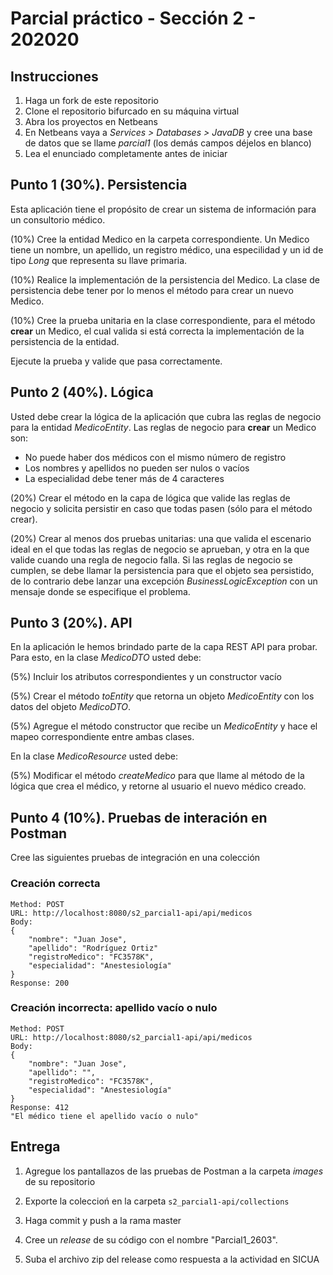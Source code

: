 # Parcial práctico - Sección 2 - 202020

## Instrucciones

1. Haga un fork de este repositorio
2. Clone el repositorio bifurcado en su máquina virtual
3. Abra los proyectos en Netbeans
4. En Netbeans vaya a _Services > Databases > JavaDB_ y cree una base de datos que se llame _parcial1_ (los demás campos déjelos en blanco)
5. Lea el enunciado completamente antes de iniciar

## Punto 1 (30%). Persistencia

Esta aplicación tiene el propósito de crear un sistema de información para un consultorio médico.

(10%) Cree la entidad Medico en la carpeta correspondiente. Un Medico tiene un nombre, un apellido, un registro médico, una especilidad y un id de tipo _Long_ que representa su llave primaria.

(10%) Realice la implementación de la persistencia del Medico. La clase de persistencia debe tener por lo menos el método para crear un nuevo Medico.

(10%) Cree la prueba unitaria en la clase correspondiente, para el método **crear** un Medico, el cual valida si está correcta la implementación de la persistencia de la entidad.

Ejecute la prueba y valide que pasa correctamente.

## Punto 2 (40%). Lógica

Usted debe crear la lógica de la aplicación que cubra las reglas de negocio para la entidad _MedicoEntity_. Las reglas de negocio para **crear** un Medico son:

- No puede haber dos médicos con el mismo número de registro
- Los nombres y apellidos no pueden ser nulos o vacíos
- La especialidad debe tener más de 4 caracteres

(20%) Crear el método en la capa de lógica que valide las reglas de negocio y solicita persistir en caso que todas pasen (sólo para el método crear).

(20%) Crear al menos dos pruebas unitarias: una que valida el escenario ideal en el que todas las reglas de negocio se aprueban, y otra en la que valide cuando una regla de negocio falla. Si las reglas de negocio se cumplen, se debe llamar la persistencia para que el objeto sea persistido, de lo contrario debe lanzar una excepción _BusinessLogicException_ con un mensaje donde se especifique el problema.

## Punto 3 (20%). API

En la aplicación le hemos brindado parte de la capa REST API para probar. Para esto, en la clase _MedicoDTO_ usted debe:

(5%) Incluir los atributos correspondientes y un constructor vacío

(5%) Crear el método _toEntity_ que retorna un objeto _MedicoEntity_ con los datos del objeto _MedicoDTO_.

(5%) Agregue el método constructor que recibe un _MedicoEntity_ y hace el mapeo correspondiente entre ambas clases.

En la clase _MedicoResource_ usted debe:

(5%) Modificar el método _createMedico_ para que llame al método de la lógica que crea el médico, y retorne al usuario el nuevo médico creado.

## Punto 4 (10%). Pruebas de interación en Postman

Cree las siguientes pruebas de integración en una colección

### Creación correcta

```
Method: POST
URL: http://localhost:8080/s2_parcial1-api/api/medicos
Body:
{
	"nombre": "Juan Jose",
	"apellido": "Rodríguez Ortiz"
	"registroMedico": "FC3578K",
	"especialidad": "Anestesiología"
}
Response: 200
```

### Creación incorrecta: apellido vacío o nulo

```
Method: POST
URL: http://localhost:8080/s2_parcial1-api/api/medicos
Body:
{
	"nombre": "Juan Jose",
	"apellido": "",
	"registroMedico": "FC3578K",
	"especialidad": "Anestesiología"
}
Response: 412
"El médico tiene el apellido vacío o nulo"
```

## Entrega

1. Agregue los pantallazos de las pruebas de Postman a la carpeta _images_ de su repositorio

2. Exporte la coleccioń en la carpeta `s2_parcial1-api/collections`

3. Haga commit y push a la rama master

4. Cree un _release_ de su código con el nombre "Parcial1_2603".

5. Suba el archivo zip del release como respuesta a la actividad en SICUA
